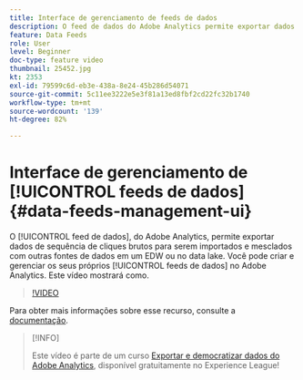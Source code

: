 ```yaml
---
title: Interface de gerenciamento de feeds de dados
description: O feed de dados do Adobe Analytics permite exportar dados de sequência de cliques brutos para serem importados e mesclados com outras fontes de dados em um EDW ou no data lake. Você pode criar e gerenciar os seus próprios feeds de dados no Adobe Analytics. Este vídeo mostrará como.
feature: Data Feeds
role: User
level: Beginner
doc-type: feature video
thumbnail: 25452.jpg
kt: 2353
exl-id: 79599c6d-eb3e-438a-8e24-45b286d54071
source-git-commit: 5c11ee3222e5e3f81a13ed8fbf2cd22fc32b1740
workflow-type: tm+mt
source-wordcount: '139'
ht-degree: 82%

---
```


# Interface de gerenciamento de [!UICONTROL feeds de dados] {#data-feeds-management-ui}

O [!UICONTROL feed de dados], do Adobe Analytics, permite exportar dados de sequência de cliques brutos para serem importados e mesclados com outras fontes de dados em um EDW ou no data lake. Você pode criar e gerenciar os seus próprios [!UICONTROL feeds de dados] no Adobe Analytics. Este vídeo mostrará como.

>[!VIDEO](https://video.tv.adobe.com/v/25452/?quality=12)

Para obter mais informações sobre esse recurso, consulte a [documentação](https://experienceleague.adobe.com/docs/analytics/export/analytics-data-feed/df-manage-feeds.html?lang=pt-BR).

>[!INFO]
>
> Este vídeo é parte de um curso [Exportar e democratizar dados do Adobe Analytics](https://experienceleague.adobe.com/?recommended=Analytics-A-1-2022.1.democratizing), disponível gratuitamente no Experience League!